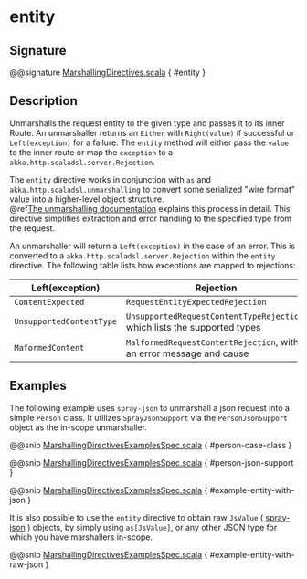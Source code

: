 # entity

## Signature

@@signature [MarshallingDirectives.scala](../../../../../../../../../akka-http/src/main/scala/akka/http/scaladsl/server/directives/MarshallingDirectives.scala) { #entity }

## Description

Unmarshalls the request entity to the given type and passes it to its inner Route.  An unmarshaller
returns an `Either` with `Right(value)` if successful or `Left(exception)` for a failure.
The `entity` method will either pass the `value` to the inner route or map the `exception` to a
`akka.http.scaladsl.server.Rejection`.

The `entity` directive works in conjunction with `as` and `akka.http.scaladsl.unmarshalling` to
convert some serialized "wire format" value into a higher-level object structure.  
@ref[The unmarshalling documentation](../../../common/unmarshalling.md) explains this process in detail.
This directive simplifies extraction and error handling to the specified type from the request.

An unmarshaller will return a `Left(exception)` in the case of an error.  This is converted to a
`akka.http.scaladsl.server.Rejection` within the `entity` directive.  The following table lists how exceptions
are mapped to rejections:

|Left(exception)          | Rejection                                                                |
|-------------------------|--------------------------------------------------------------------------|
|`ContentExpected`        | `RequestEntityExpectedRejection`                                         |
|`UnsupportedContentType` | `UnsupportedRequestContentTypeRejection`, which lists the supported types|
|`MaformedContent`        | `MalformedRequestContentRejection`, with an error message and cause      |

## Examples

The following example uses `spray-json` to unmarshall a json request into a simple `Person` 
class.  It utilizes `SprayJsonSupport` via the `PersonJsonSupport` object as the in-scope unmarshaller.

@@snip [MarshallingDirectivesExamplesSpec.scala]($test$/scala/docs/http/scaladsl/server/directives/MarshallingDirectivesExamplesSpec.scala) { #person-case-class }

@@snip [MarshallingDirectivesExamplesSpec.scala]($test$/scala/docs/http/scaladsl/server/directives/MarshallingDirectivesExamplesSpec.scala) { #person-json-support }

@@snip [MarshallingDirectivesExamplesSpec.scala]($test$/scala/docs/http/scaladsl/server/directives/MarshallingDirectivesExamplesSpec.scala) { #example-entity-with-json }

It is also possible to use the `entity` directive to obtain raw `JsValue` ( [spray-json](https://github.com/spray/spray-json) ) objects, by simply using
`as[JsValue]`, or any other JSON type for which you have marshallers in-scope.

@@snip [MarshallingDirectivesExamplesSpec.scala]($test$/scala/docs/http/scaladsl/server/directives/MarshallingDirectivesExamplesSpec.scala) { #example-entity-with-raw-json }